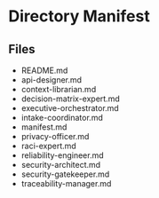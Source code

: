 # Directory Manifest

## Files
- README.md
- api-designer.md
- context-librarian.md
- decision-matrix-expert.md
- executive-orchestrator.md
- intake-coordinator.md
- manifest.md
- privacy-officer.md
- raci-expert.md
- reliability-engineer.md
- security-architect.md
- security-gatekeeper.md
- traceability-manager.md

